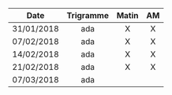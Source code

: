 |Date | Trigramme | Matin  | AM  |
|-----|:---------:|:------:|:---:|
| 31/01/2018 | ada |   X   |  X  |
| 07/02/2018 | ada |   X   |  X  |
| 14/02/2018 | ada |   X   |  X  |
| 21/02/2018 | ada |   X   |  X  |
| 07/03/2018 | ada |       |     |
